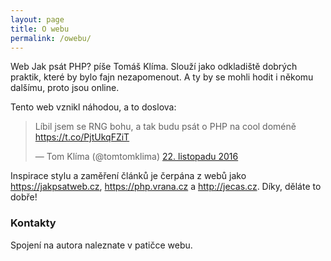 ```yaml
---
layout: page
title: O webu
permalink: /owebu/
---
```


Web Jak psát PHP? píše Tomáš Klíma. Slouží jako odkladiště dobrých praktik, které by bylo fajn nezapomenout. 
A ty by se mohli hodit i někomu dalšímu, proto jsou online. 

Tento web vznikl náhodou, a to doslova:  

<blockquote class="twitter-tweet" data-lang="cs"><p lang="cs" dir="ltr">Líbil jsem se RNG bohu, a tak budu psát o PHP na cool doméně <a href="https://t.co/PjtUkqFZiT">https://t.co/PjtUkqFZiT</a></p>&mdash; Tom Klíma (@tomtomklima) <a href="https://twitter.com/tomtomklima/status/801058610738581504">22. listopadu 2016</a></blockquote>
<script async src="//platform.twitter.com/widgets.js" charset="utf-8"></script>

Inspirace stylu a zaměření článků je čerpána z webů jako <https://jakpsatweb.cz>, <https://php.vrana.cz> a <http://jecas.cz>. Díky, děláte to dobře!

### Kontakty

Spojení na autora naleznate v patičce webu. 
